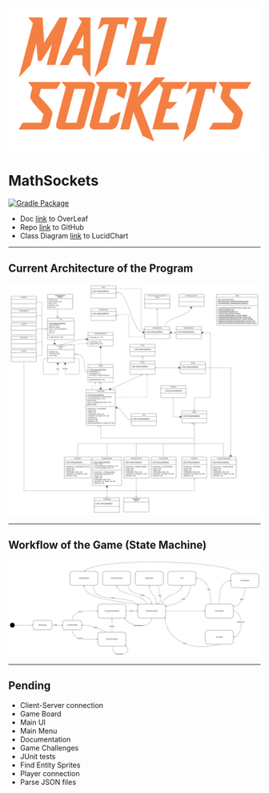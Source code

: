 ![logo](docs/logo.png) 
# MathSockets 
[![Gradle Package](https://github.com/Vivallo04/MathSockets/actions/workflows/gradle-publish.yml/badge.svg)](https://github.com/Vivallo04/MathSockets/actions/workflows/gradle-publish.yml)
- Doc [link](https://www.overleaf.com/9279542132rnkkgsrbsxyq) to OverLeaf
- Repo [link](https://github.com/Vivallo04/MathSockets) to GitHub
- Class Diagram [link](https://lucid.app/lucidchart/invitations/accept/inv_ecb42170-a261-42f3-b955-15b89e92216e?viewport_loc=-1707%2C-1590%2C5913%2C3003%2C0_0) to LucidChart
---
## Current Architecture of the Program
![MathSockets Class Diagram.png](docs/UML/MathSockets_Class_Diagram.png)

---
## Workflow of the Game (State Machine)
![MathSockets StateMachine.png](docs/UML/MathSocketsStateWorkflow.png)

---
## Pending
- Client-Server connection
- Game Board
- Main UI
- Main Menu
- Documentation
- Game Challenges
- JUnit tests
- Find Entity Sprites
- Player connection
- Parse JSON files
